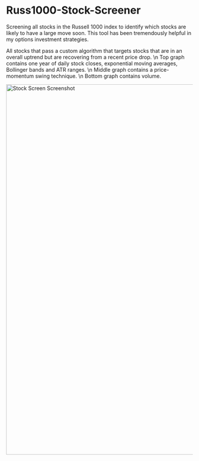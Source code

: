 # Russ1000-Stock-Screener
Screening all stocks in the Russell 1000 index to identify which stocks are likely to have a large move soon. This tool has been tremendously helpful in my options investment strategies. 


All stocks that pass a custom algorithm that targets stocks that are in an overall uptrend but are recovering from a recent price drop. \n
Top graph contains one year of daily stock closes, exponential moving averages, Bollinger bands and ATR ranges. \n
Middle graph contains a price-momentum swing technique. \n
Bottom graph contains volume. 

<img width="1000" alt="Stock Screen Screenshot" src="https://user-images.githubusercontent.com/101516958/159083779-df519dd5-3b8d-48c9-a978-b1a8faccb39f.png">


